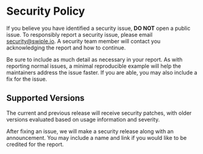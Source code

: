 # Security Policy
If you believe you have identified a security issue, **DO NOT** open a public issue. To responsibly report a security issue, please email security@swiple.io. A security team member will contact you acknowledging the report and how to continue.

Be sure to include as much detail as necessary in your report. As with reporting normal issues, a minimal reproducible example will help the maintainers address the issue faster. If you are able, you may also include a fix for the issue.

## Supported Versions
The current and previous release will receive security patches, with older versions evaluated based on usage information and severity.

After fixing an issue, we will make a security release along with an announcement. You may include a name and link if you would like to be credited for the report.
